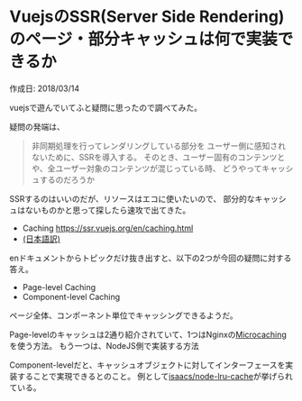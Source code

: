 # VuejsのSSR(Server Side Rendering)のページ・部分キャッシュは何で実装できるか

<p id="created_at">作成日: <time dateTime="2018-03-14T02:20">2018/03/14</time></p>

vuejsで遊んでいてふと疑問に思ったので調べてみた。

疑問の発端は、


> 非同期処理を行ってレンダリングしている部分を
> ユーザー側に感知されないために、SSRを導入する。
> そのとき、ユーザー固有のコンテンツとや、全ユーザー対象のコンテンツが混じっている時、
> どうやってキャッシュするのだろうか


SSRするのはいいのだが、リソースはエコに使いたいので、
部分的なキャッシュはないものかと思って探したら速攻で出てきた。

- Caching <https://ssr.vuejs.org/en/caching.html>
- [(日本語訳)](https://github.com/vuejs/vue-ssr-docs/blob/master/ja/caching.md)

enドキュメントからトピックだけ抜き出すと、以下の2つが今回の疑問に対する答え。

- Page-level Caching
- Component-level Caching

ページ全体、コンポーネント単位でキャッシングできるようだ。

Page-levelのキャッシュは2通り紹介されていて、1つはNginxの[Microcaching](https://www.nginx.com/blog/benefits-of-microcaching-nginx/)を使う方法。
もう一つは、NodeJS側で実装する方法

Component-levelだと、キャッシュオブジェクトに対してインターフェースを実装することで実現できるとのこと。
例として[isaacs/node-lru-cache](https://github.com/isaacs/node-lru-cache)が挙げられている。



